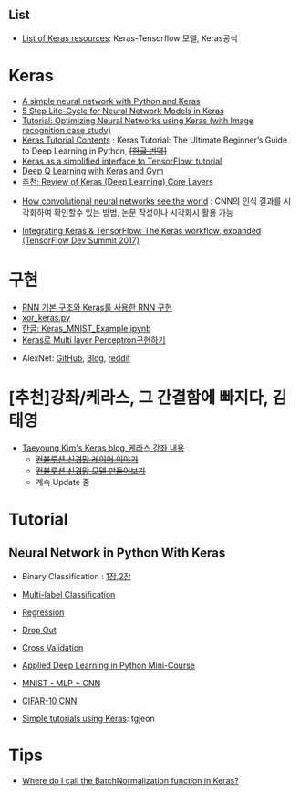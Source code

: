 

## List
- [List of Keras resources](https://github.com/fchollet/keras-resources): Keras-Tensorflow 모델, Keras공식




# Keras

* [A simple neural network with Python and Keras](http://www.pyimagesearch.com/2016/09/26/a-simple-neural-network-with-python-and-keras/)
* [5 Step Life-Cycle for Neural Network Models in Keras](http://machinelearningmastery.com/5-step-life-cycle-neural-network-models-keras/)
* [Tutorial: Optimizing Neural Networks using Keras (with Image recognition case study)](https://www.analyticsvidhya.com/blog/2016/10/tutorial-optimizing-neural-networks-using-keras-with-image-recognition-case-study/)
* [Keras Tutorial Contents](https://elitedatascience.com/keras-tutorial-deep-learning-in-python?utm_source=mybridge&utm_medium=email&utm_campaign=read_more) : Keras Tutorial: The Ultimate Beginner’s Guide to Deep Learning in Python, <del> [[한글 번역]](https://byeongkijeong.github.io/Keras-cnn-tutorial/)</del>
* [Keras as a simplified interface to TensorFlow: tutorial](https://blog.keras.io/keras-as-a-simplified-interface-to-tensorflow-tutorial.html)
* [Deep Q Learning with Keras and Gym](https://keon.io/rl/deep-q-learning-with-keras-and-gym/)
* [추천: Review of Keras (Deep Learning) Core Layers](https://www.picnet.com.au/blogs/guido/post/2016/05/16/review-of-keras-deep-learning-core-layers/)
- [How convolutional neural networks see the world](https://blog.keras.io/how-convolutional-neural-networks-see-the-world.html) : CNN의 인식 결과를 시각화하여 확인할수 있는 방법, 논문 작성이나 시각화시 활용 가능

- [Integrating Keras & TensorFlow: The Keras workflow, expanded (TensorFlow Dev Summit 2017)](https://www.youtube.com/watch?v=UeheTiBJ0Io&feature=youtu.be)

# 구현
* [RNN 기본 구조와 Keras를 사용한 RNN 구현](https://www.datascienceschool.net/view-notebook/1d93b9dc6c624fbaa6af2ce9290e2479/)
* [xor_keras.py](https://gist.github.com/cburgdorf/e2fb46e5ad61ed7b9a29029c5cc30134)
* [한글: Keras_MNIST_Example.ipynb](https://github.com/dolpang2/Keras-Examples/blob/master/Keras_MNIST_Example.ipynb)
* [Keras로 Multi layer Perceptron구현하기](http://iostream.tistory.com/111)

- AlexNet: [GitHub](https://github.com/duggalrahul/AlexNet-Experiments-Keras), [Blog](https://rahulduggal2608.wordpress.com/2017/04/02/alexnet-in-keras/), [reddit](https://www.reddit.com/r/MachineLearning/comments/64cs0a/p_releasing_codes_for_training_alexnet_using_keras/?st=j1d0iu2p&sh=4bf414d8)

# [추천]강좌/케라스, 그 간결함에 빠지다, 김태영
* [Taeyoung Kim's Keras blog_케라스 강좌 내용](https://tykimos.github.io/Keras/2017/01/27/Keras_Lecture_Contents/)
  * <del>[컨볼루션 신경망 레이어 이야기](https://tykimos.github.io/Keras/2017/01/27/CNN_Layer_Talk/) </del>
  * <del>[컨볼루션 신경망 모델 만들어보기](https://tykimos.github.io/Keras/2017/03/08/CNN_Getting_Started/)</del>
  * 계속 Update 중

# Tutorial
## Neural Network in Python With Keras
* Binary Classification : [1장](http://machinelearningmastery.com/tutorial-first-neural-network-python-keras/),[2장](http://machinelearningmastery.com/binary-classification-tutorial-with-the-keras-deep-learning-library/)
* [Multi-label Classification](http://machinelearningmastery.com/multi-class-classification-tutorial-keras-deep-learning-library/)
* [Regression](http://machinelearningmastery.com/regression-tutorial-keras-deep-learning-library-python/)
* [Drop Out](http://machinelearningmastery.com/dropout-regularization-deep-learning-models-keras/)
* [Cross Validation](http://machinelearningmastery.com/evaluate-performance-deep-learning-models-keras/)
* [Applied Deep Learning in Python Mini-Course](http://machinelearningmastery.com/applied-deep-learning-in-python-mini-course/)
* [MNIST - MLP + CNN](http://machinelearningmastery.com/handwritten-digit-recognition-using-convolutional-neural-networks-python-keras/)
* [CIFAR-10 CNN](http://machinelearningmastery.com/object-recognition-convolutional-neural-networks-keras-deep-learning-library/)

* [Simple tutorials using Keras](https://github.com/tgjeon/Keras-Tutorials): tgjeon


# Tips

- [Where do I call the BatchNormalization function in Keras?](http://stackoverflow.com/questions/34716454/where-do-i-call-the-batchnormalization-function-in-keras)
